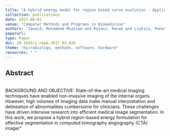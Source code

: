 ```yaml
---
title: "A hybrid energy model for region based curve evolution - Application to CTA coronary segmentation"
collection: publications
date: 2017-06-01
venue: "Computer Methods and Programs in Biomedicine"
authors: "Jawaid, Muhammad Moazzam and Rajani, Ronak and Liatsis, Panos and Reyes-Aldasoro, Constantino Carlos and Slabaugh, Greg"
paperurl:
type: Paper
doi: 10.1016/j.cmpb.2017.03.020
theme: "microbiology, methods, software, hardware"
resources: " "
---
```

<h2> Abstract </h2>   <br>  BACKGROUND AND OBJECTIVE: State-of-the-art medical imaging techniques have enabled non-invasive imaging of the internal organs. However, high volumes of imaging data make manual interpretation and delineation of abnormalities cumbersome for clinicians. These challenges have driven intensive research into efficient medical image segmentation. In this work, we propose a hybrid region-based energy formulation for effective segmentation in computed tomography angiography (CTA) imager"
